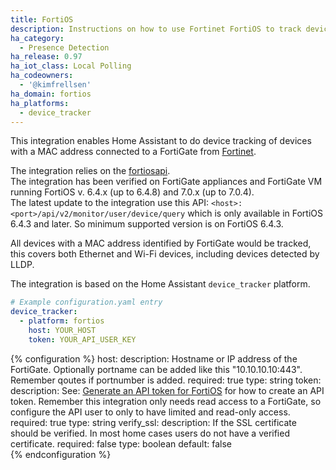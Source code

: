 ```yaml
---
title: FortiOS
description: Instructions on how to use Fortinet FortiOS to track devices in Home Assistant.
ha_category:
  - Presence Detection
ha_release: 0.97
ha_iot_class: Local Polling
ha_codeowners:
  - '@kimfrellsen'
ha_domain: fortios
ha_platforms:
  - device_tracker
---
```


This integration enables Home Assistant to do device tracking of devices with a MAC address connected to a FortiGate from [Fortinet](https://www.fortinet.com).

The integration relies on the [fortiosapi](https://pypi.org/project/fortiosapi/).  
The integration has been verified on FortiGate appliances and FortiGate VM running FortiOS v. 6.4.x (up to 6.4.8) and 7.0.x (up to 7.0.4).  
The latest update to the integration use this API: ```<host>:<port>/api/v2/monitor/user/device/query``` which is only available in FortiOS 6.4.3 and later. So minimum supported version is on FortiOS 6.4.3.

All devices with a MAC address identified by FortiGate would be tracked, this covers both Ethernet and Wi-Fi devices, including devices detected by LLDP.

The integration is based on the Home Assistant `device_tracker` platform.

```yaml
# Example configuration.yaml entry
device_tracker:
  - platform: fortios
    host: YOUR_HOST
    token: YOUR_API_USER_KEY
```

{% configuration %}
  host:
    description: Hostname or IP address of the FortiGate. Optionally portname can be added like this "10.10.10.10:443". Remember qoutes if portnumber is added.
    required: true
    type: string
  token:
    description: See: [Generate an API token for FortiOS](https://docs.fortinet.com/document/forticonverter/6.2.0/online-help/866905/connect-fortigate-device-via-api-token) for how to create an API token. Remember this integration only needs read access to a FortiGate, so configure the API user to only to have limited and read-only access.
    required: true
    type: string
  verify_ssl:
    description: If the SSL certificate should be verified. In most home cases users do not have a verified certificate.
    required: false
    type: boolean
    default: false  
{% endconfiguration %}
